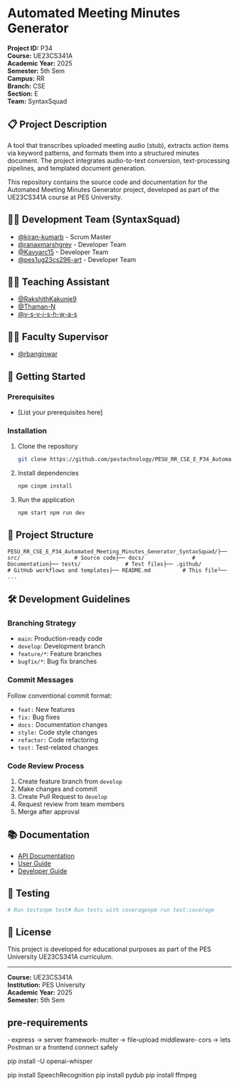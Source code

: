 # Automated Meeting Minutes Generator

**Project ID:** P34  
**Course:** UE23CS341A  
**Academic Year:** 2025  
**Semester:** 5th Sem  
**Campus:** RR  
**Branch:** CSE  
**Section:** E  
**Team:** SyntaxSquad

## 📋 Project Description

A tool that transcribes uploaded meeting audio (stub), extracts action items via keyword patterns, and formats them into a structured minutes document. The project integrates audio-to-text conversion, text-processing pipelines, and templated document generation.

This repository contains the source code and documentation for the Automated Meeting Minutes Generator project, developed as part of the UE23CS341A course at PES University.

## 🧑‍💻 Development Team (SyntaxSquad)

- [@kiran-kumarb](https://github.com/kiran-kumarb) - Scrum Master
- [@ranaxmarshgrey](https://github.com/ranaxmarshgrey) - Developer Team
- [@Kavyarc15](https://github.com/Kavyarc15) - Developer Team
- [@pes1ug23cs296-art](https://github.com/pes1ug23cs296-art) - Developer Team

## 👨‍🏫 Teaching Assistant

- [@RakshithKakunje9](https://github.com/RakshithKakunje9)
- [@Thaman-N](https://github.com/Thaman-N)
- [@v-s-v-i-s-h-w-a-s](https://github.com/v-s-v-i-s-h-w-a-s)

## 👨‍⚖️ Faculty Supervisor

- [@rbanginwar](https://github.com/rbanginwar)

## 🚀 Getting Started

### Prerequisites

- [List your prerequisites here]

### Installation

1.  Clone the repository

    ```bash
    git clone https://github.com/pestechnology/PESU_RR_CSE_E_P34_Automated_Meeting_Minutes_Generator_SyntaxSquad.gitcd PESU_RR_CSE_E_P34_Automated_Meeting_Minutes_Generator_SyntaxSquad
    ```

2.  Install dependencies

    ```bash
    npm cinpm install
    ```

3.  Run the application

    ```bash
    npm start npm run dev
    ```

## 📁 Project Structure

```
PESU_RR_CSE_E_P34_Automated_Meeting_Minutes_Generator_SyntaxSquad/├── src/                 # Source code├── docs/               # Documentation├── tests/              # Test files├── .github/            # GitHub workflows and templates├── README.md          # This file└── ...
```

## 🛠️ Development Guidelines

### Branching Strategy

- `main`: Production-ready code
- `develop`: Development branch
- `feature/*`: Feature branches
- `bugfix/*`: Bug fix branches

### Commit Messages

Follow conventional commit format:

- `feat:` New features
- `fix:` Bug fixes
- `docs:` Documentation changes
- `style:` Code style changes
- `refactor:` Code refactoring
- `test:` Test-related changes

### Code Review Process

1.  Create feature branch from `develop`
2.  Make changes and commit
3.  Create Pull Request to `develop`
4.  Request review from team members
5.  Merge after approval

## 📚 Documentation

- [API Documentation](docs/api.md)
- [User Guide](docs/user-guide.md)
- [Developer Guide](docs/developer-guide.md)

## 🧪 Testing

```bash
# Run testsnpm test# Run tests with coveragenpm run test:coverage
```

## 📄 License

This project is developed for educational purposes as part of the PES University UE23CS341A curriculum.

---

**Course:** UE23CS341A  
**Institution:** PES University  
**Academic Year:** 2025  
**Semester:** 5th Sem

## pre-requirements

- express → server framework- multer → file‑upload middleware- cors → lets Postman or a frontend connect safely

pip install -U openai-whisper

pip install SpeechRecognition
pip install pydub
pip install ffmpeg
